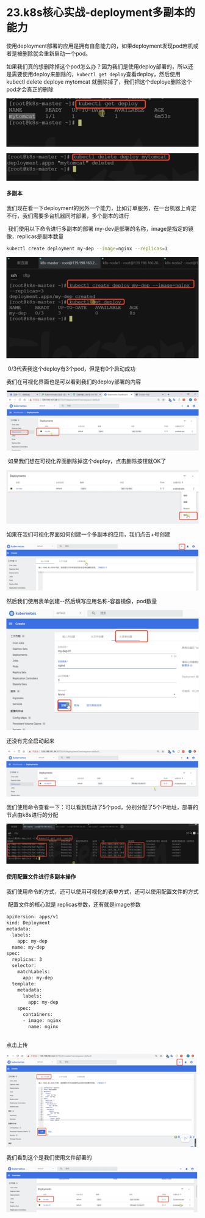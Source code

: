 # 23.k8s核心实战-deployment多副本的能力

​	使用deployment部署的应用是拥有自愈能力的，如果deployment发现pod宕机或者是被删除就会重新启动一个pod。

​	如果我们真的想删除掉这个pod怎么办？因为我们是使用deploy部署的，所以还是需要使用deploy来删除的，`kubectl get deploy`查看deploy，然后使用kubectl delete deploye mytomcat 就删除掉了，我们把这个deploye删除这个pod才会真正的删除

![image-20220425224716660](../../.vuepress/public/images/image-20220425224716660.png)

![image-20220425224918507](../../.vuepress/public/images/image-20220425224918507.png)



#### 多副本

​	我们现在看一下deployment的另外一个能力，比如订单服务，在一台机器上肯定不行，我们需要多台机器同时部署，多个副本的进行

​	我们使用以下命令进行多副本的部署 my-dev是部署的名称，image是指定的镜像，replicas是副本数量

```bash
kubectl create deployment my-dep --image=nginx --replicas=3
```

![image-20220425233330247](../../.vuepress/public/images/image-20220425233330247.png)

​	0/3代表我这个deploy有3个pod，但是有0个启动成功



我们在可视化界面也是可以看到我们的deploy部署的内容

![image-20220425233609839](../../.vuepress/public/images/image-20220425233609839.png)



​	如果我们想在可视化界面删除掉这个deploy，点击删除按钮就OK了

![image-20220425233722637](../../.vuepress/public/images/image-20220425233722637.png)



如果在我们可视化界面如何创建一个多副本的应用，我们点击+号创建

![image-20220425233831252](../../.vuepress/public/images/image-20220425233831252.png)



然后我们使用表单创建--然后填写应用名称-容器镜像，pod数量

![image-20220425234012872](../../.vuepress/public/images/image-20220425234012872.png)



还没有完全启动起来

![image-20220425234048447](../../.vuepress/public/images/image-20220425234048447.png)



我们使用命令查看一下：可以看到启动了5个pod，分别分配了5个IP地址，部署的节点由k8s进行的分配

![image-20220425234342832](../../.vuepress/public/images/image-20220425234342832.png)



#### 使用配置文件进行多副本操作

​	我们使用命令的方式，还可以使用可视化的表单方式，还可以使用配置文件的方式

​	配置文件的核心就是 replicas参数，还有就是image参数

```
apiVersion: apps/v1
kind: Deployment
metadata:
  labels:
    app: my-dep
  name: my-dep
spec:
  replicas: 3
  selector:
    matchLabels:
      app: my-dep
  template:
    metadata:
      labels:
        app: my-dep
    spec:
      containers:
      - image: nginx
        name: nginx
        
```



点击上传

![image-20220425234905302](../../.vuepress/public/images/image-20220425234905302.png)



我们看到这个是我们使用文件部署的

![image-20220425235032652](../../.vuepress/public/images/image-20220425235032652.png)

























































